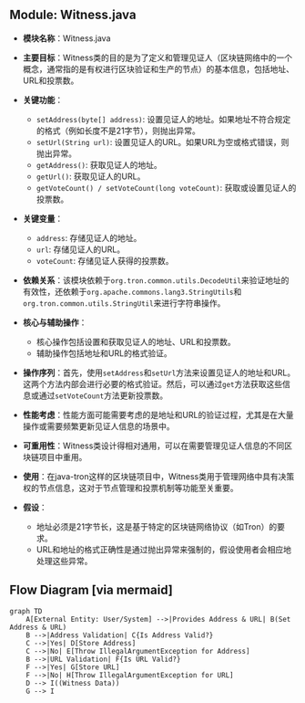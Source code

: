 ## Module: Witness.java
- **模块名称**：Witness.java

- **主要目标**：Witness类的目的是为了定义和管理见证人（区块链网络中的一个概念，通常指的是有权进行区块验证和生产的节点）的基本信息，包括地址、URL和投票数。

- **关键功能**：
  - `setAddress(byte[] address)`: 设置见证人的地址。如果地址不符合规定的格式（例如长度不是21字节），则抛出异常。
  - `setUrl(String url)`: 设置见证人的URL。如果URL为空或格式错误，则抛出异常。
  - `getAddress()`: 获取见证人的地址。
  - `getUrl()`: 获取见证人的URL。
  - `getVoteCount() / setVoteCount(long voteCount)`: 获取或设置见证人的投票数。

- **关键变量**：
  - `address`: 存储见证人的地址。
  - `url`: 存储见证人的URL。
  - `voteCount`: 存储见证人获得的投票数。

- **依赖关系**：该模块依赖于`org.tron.common.utils.DecodeUtil`来验证地址的有效性，还依赖于`org.apache.commons.lang3.StringUtils`和`org.tron.common.utils.StringUtil`来进行字符串操作。

- **核心与辅助操作**：
  - 核心操作包括设置和获取见证人的地址、URL和投票数。
  - 辅助操作包括地址和URL的格式验证。

- **操作序列**：首先，使用`setAddress`和`setUrl`方法来设置见证人的地址和URL。这两个方法内部会进行必要的格式验证。然后，可以通过`get`方法获取这些信息或通过`setVoteCount`方法更新投票数。

- **性能考虑**：性能方面可能需要考虑的是地址和URL的验证过程，尤其是在大量操作或需要频繁更新见证人信息的场景中。

- **可重用性**：Witness类设计得相对通用，可以在需要管理见证人信息的不同区块链项目中重用。

- **使用**：在java-tron这样的区块链项目中，Witness类用于管理网络中具有决策权的节点信息，这对于节点管理和投票机制等功能至关重要。

- **假设**：
  - 地址必须是21字节长，这是基于特定的区块链网络协议（如Tron）的要求。
  - URL和地址的格式正确性是通过抛出异常来强制的，假设使用者会相应地处理这些异常。
## Flow Diagram [via mermaid]
```mermaid
graph TD
    A[External Entity: User/System] -->|Provides Address & URL| B(Set Address & URL)
    B -->|Address Validation| C{Is Address Valid?}
    C -->|Yes| D[Store Address]
    C -->|No| E[Throw IllegalArgumentException for Address]
    B -->|URL Validation| F{Is URL Valid?}
    F -->|Yes| G[Store URL]
    F -->|No| H[Throw IllegalArgumentException for URL]
    D --> I((Witness Data))
    G --> I
```
